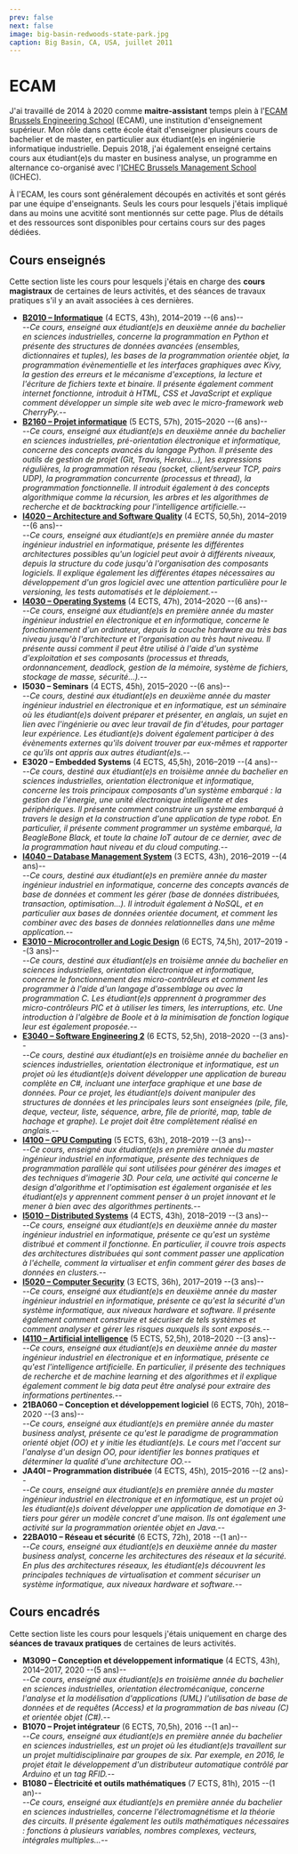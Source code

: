 ```yaml
---
prev: false
next: false
image: big-basin-redwoods-state-park.jpg
caption: Big Basin, CA, USA, juillet 2011
---
```


# ECAM

J'ai travaillé de 2014 à 2020 comme **maitre-assistant** temps plein à l'[ECAM Brussels Engineering School](https://www.ecam.be) (ECAM), une institution d'enseignement supérieur. Mon rôle dans cette école était d'enseigner plusieurs cours de bachelier et de master, en particulier aux étudiant(e)s en ingénierie informatique industrielle. Depuis 2018, j'ai également enseigné certains cours aux étudiant(e)s du master en business analyse, un programme en alternance co-organisé avec l'[ICHEC Brussels Management School](https://www.ichec.be/en) (ICHEC).

À l'ECAM, les cours sont généralement découpés en activités et sont gérés par une équipe d'enseignants. Seuls les cours pour lesquels j'étais impliqué dans au moins une acvitité sont mentionnés sur cette page. Plus de détails et des ressources sont disponibles pour certains cours sur des pages dédiées.

## Cours enseignés

Cette section liste les cours pour lesquels j'étais en charge des **cours magistraux** de certaines de leurs activités, et des séances de travaux pratiques s'il y an avait associées à ces dernières.

- [**B2010 – Informatique**](./python/) (4 ECTS, 43h), 2014–2019 --(6 ans)--  
  --_Ce cours, enseigné aux étudiant(e)s en deuxième année du bachelier en sciences industrielles, concerne la programmation en Python et présente des structures de données avancées (ensembles, dictionnaires et tuples), les bases de la programmation orientée objet, la programmation évènementielle et les interfaces graphiques avec Kivy, la gestion des erreurs et le mécanisme d'exceptions, la lecture et l'écriture de fichiers texte et binaire. Il présente également comment internet fonctionne, introduit à HTML, CSS et JavaScript et explique comment développer un simple site web avec le micro-framework web CherryPy._--
- [**B2160 – Projet informatique**](./python/) (5 ECTS, 57h), 2015–2020 --(6 ans)--  
  --_Ce cours, enseigné aux étudiant(e)s en deuxième année du bachelier en sciences industrielles, pré-orientation électronique et informatique, concerne des concepts avancés du langage Python. Il présente des outils de gestion de projet (Git, Travis, Heroku...), les expressions régulières, la programmation réseau (socket, client/serveur TCP, pairs UDP), la programmation concurrente (processus et thread), la programmation fonctionnelle. Il introduit également à des concepts algorithmique comme la récursion, les arbres et les algorithmes de recherche et de backtracking pour l'intelligence artificielle._--
- [**I4020 – Architecture and Software Quality**](./softarch/) (4 ECTS, 50,5h), 2014–2019 --(6 ans)--  
  --_Ce cours, enseigné aux étudiant(e)s en première année du master ingénieur industriel en informatique, présente les différentes architectures possibles qu'un logiciel peut avoir à différents niveaux, depuis la structure du code jusqu'à l'organisation des composants logiciels. Il explique également les différentes étapes nécessaires au développement d'un gros logiciel avec une attention particulière pour le versioning, les tests automatisés et le déploiement._--
- [**I4030 – Operating Systems**](./os/) (4 ECTS, 47h), 2014–2020 --(6 ans)--  
  --_Ce cours, enseigné aux étudiant(e)s en première année du master ingénieur industriel en électronique et en informatique, concerne le fonctionnement d'un ordinateur, depuis la couche hardware au très bas niveau jusqu'à l'architecture et l'organisation au très haut niveau. Il présente aussi comment il peut être utilisé à l'aide d'un système d'exploitation et ses composants (processus et threads, ordonnancement, deadlock, gestion de la mémoire, système de fichiers, stockage de masse, sécurité...)._--
- **I5030 – Seminars** (4 ECTS, 45h), 2015–2020 --(6 ans)--  
  --_Ce cours, destiné aux étudiant(e)s en deuxième année du master ingénieur industriel en électronique et en informatique, est un séminaire où les étudiant(e)s doivent préparer et présenter, en anglais, un sujet en lien avec l'ingénierie ou avec leur travail de fin d'études, pour partager leur expérience. Les étudiant(e)s doivent également participer à des évènements externes qu'ils doivent trouver par eux-mêmes et rapporter ce qu'ils ont appris aux autres étudiant(e)s._--
- **E3020 – Embedded Systems** (4 ECTS, 45,5h), 2016–2019 --(4 ans)--  
  --_Ce cours, destiné aux étudiant(e)s en troisième année du bachelier en sciences industrielles, orientation électronique et informatique, concerne les trois principaux composants d'un système embarqué : la gestion de l'énergie, une unité électronique intelligente et des périphériques. Il présente comment construire un système embarqué à travers le design et la construction d'une application de type robot. En particulier, il présente comment programmer un système embarqué, la BeagleBone Black, et toute la chaine IoT autour de ce dernier, avec de la programmation haut niveau et du cloud computing._--
- [**I4040 – Database Management System**](./nosql/) (3 ECTS, 43h), 2016–2019 --(4 ans)--  
  --_Ce cours, destiné aux étudiant(e)s en première année du master ingénieur industriel en informatique, concerne des concepts avancés de base de données et comment les gérer (base de données distribuées, transaction, optimisation...). Il introduit également à NoSQL, et en particulier aux bases de données orientée document, et comment les combiner avec des bases de données relationnelles dans une même application._--
- [**E3010 – Microcontroller and Logic Design**](./c/) (6 ECTS, 74,5h), 2017–2019 --(3 ans)--  
  --_Ce cours, destiné aux étudiant(e)s en troisième année du bachelier en sciences industrielles, orientation électronique et informatique, concerne le fonctionnement des micro-contrôleurs et comment les programmer à l'aide d'un langage d'assemblage ou avec la programmation C. Les étudiant(e)s apprennent à programmer des micro-contrôleurs PIC et à utiliser les timers, les interruptions, etc. Une introduction à l'algèbre de Boole et à la minimisation de fonction logique leur est également proposée._--
- [**E3040 – Software Engineering 2**](./datastruct/) (6 ECTS, 52,5h), 2018–2020 --(3 ans)--  
  --_Ce cours, destiné aux étudiant(e)s en troisième année du bachelier en sciences industrielles, orientation électronique et informatique, est un projet où les étudiant(e)s doivent développer une application de bureau complète en C#, incluant une interface graphique et une base de données. Pour ce projet, les étudiant(e)s doivent manipuler des structures de données et les principales leurs sont enseignées (pile, file, deque, vecteur, liste, séquence, arbre, file de priorité, map, table de hachage et graphe). Le projet doit être complètement réalisé en anglais._--
- [**I4100 – GPU Computing**](./algopti/) (5 ECTS, 63h), 2018–2019 --(3 ans)--  
  --_Ce cours, enseigné aux étudiant(e)s en première année du master ingénieur industriel en informatique, présente des techniques de programmation parallèle qui sont utilisées pour générer des images et des techniques d'imagerie 3D. Pour cela, une activité qui concerne le design d'algorithme et l'optimisation est également organisée et les étudiant(e)s y apprennent comment penser à un projet innovant et le mener à bien avec des algorithmes pertinents._--
- [**I5010 – Distributed Systems**](./virtualisation/) (4 ECTS, 43h), 2018–2019 --(3 ans)--  
  --_Ce cours, enseigné aux étudiant(e)s en deuxième année du master ingénieur industriel en informatique, présente ce qu'est un système distribué et comment il fonctionne. En particulier, il couvre trois aspects des architectures distribuées qui sont comment passer une application à l'échelle, comment la virtualiser et enfin comment gérer des bases de données en clusters._--
- [**I5020 – Computer Security**](./security/) (3 ECTS, 36h), 2017–2019 --(3 ans)--  
  --_Ce cours, enseigné aux étudiant(e)s en deuxième année du master ingénieur industriel en informatique, présente ce qu'est la sécurité d'un système informatique, aux niveaux hardware et software. Il présente également comment construire et sécuriser de tels systèmes et comment analyser et gérer les risques auxquels ils sont exposés._--
- [**I4110 – Artificial intelligence**](./ai/) (5 ECTS, 52,5h), 2018–2020 --(3 ans)--  
  --_Ce cours, enseigné aux étudiant(e)s en deuxième année du master ingénieur industriel en électronique et en informatique, présente ce qu'est l'intelligence artificielle. En particulier, il présente des techniques de recherche et de machine learning et des algorithmes et il explique également comment le big data peut être analysé pour extraire des informations pertinentes._--
- **21BA060 – Conception et développement logiciel** (6 ECTS, 70h), 2018–2020 --(3 ans)--  
  --_Ce cours, enseigné aux étudiant(e)s en première année du master business analyst, présente ce qu'est le paradigme de programmation orienté objet (OO) et y initie les étudiant(e)s. Le cours met l'accent sur l'analyse d'un design OO, pour identifier les bonnes pratiques et déterminer la qualité d'une architecture OO._--
- **JA40I – Programmation distribuée** (4 ECTS, 45h), 2015–2016 --(2 ans)--  
  --_Ce cours, enseigné aux étudiant(e)s en première année du master ingénieur industriel en électronique et en informatique, est un projet où les étudiant(e)s doivent développer une application de domotique en 3-tiers pour gérer un modèle concret d'une maison. Ils ont également une activité sur la programmation orientée objet en Java._--
- **22BA010 – Réseau et sécurité** (6 ECTS, 72h), 2018 --(1 an)--  
  --_Ce cours, enseigné aux étudiant(e)s en deuxième année du master business analyst, concerne les architectures des réseaux et la sécurité. En plus des architectures réseaux, les étudiant(e)s découvrent les principales techniques de virtualisation et comment sécuriser un système informatique, aux niveaux hardware et software._--

## Cours encadrés

Cette section liste les cours pour lesquels j'étais uniquement en charge des **séances de travaux pratiques** de certaines de leurs activités.

- **M3090 – Conception et développement informatique** (4 ECTS, 43h), 2014–2017, 2020 --(5 ans)--  
  --_Ce cours, enseigné aux étudiant(e)s en troisième année du bachelier en sciences industrielles, orientation électromécanique, concerne l'analyse et la modélisation d'applications (UML) l'utilisation de base de données et de requêtes (Access) et la programmation de bas niveau (C) et orientée objet (C#)._--
- **B1070 – Projet intégrateur** (6 ECTS, 70,5h), 2016 --(1 an)--  
  --_Ce cours, enseigné aux étudiant(e)s en première année du bachelier en sciences industrielles, est un projet où les étudiant(e)s travaillent sur un projet multidisciplinaire par groupes de six. Par exemple, en 2016, le projet était le développement d'un distributeur automatique contrôlé par Arduino et un tag RFID._--
- **B1080 – Électricité et outils mathématiques** (7 ECTS, 81h), 2015 --(1 an)--  
  --_Ce cours, enseigné aux étudiant(e)s en première année du bachelier en sciences industrielles, concerne l'électromagnétisme et la théorie des circuits. Il présente également les outils mathématiques nécessaires : fonctions à plusieurs variables, nombres complexes, vecteurs, intégrales multiples..._--
